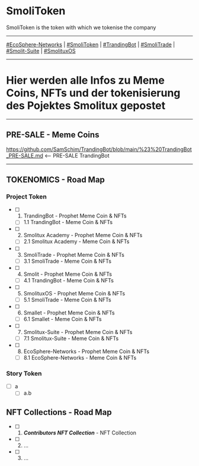 # SmoliToken
SmoliToken is the token with which we tokenise the company

___

[#EcoSphere-Networks](https://github.com/SamSchim/EcoSphere-Networks) | [#SmoliToken](https://github.com/SamSchim/SmoliToken) | [#TrandingBot](https://github.com/SamSchim/TrandingBot) | [#SmoliTrade](https://github.com/SamSchim/SmoliTrade-App) | [#Smolit-Suite](https://github.com/SamSchim/Smolitux-Suite) | [#SmolituxOS](https://github.com/SamSchim/SmolituxOS) 
___

# Hier werden alle Infos zu Meme Coins, NFTs und der tokenisierung des Pojektes Smolitux gepostet

___


## PRE-SALE - Meme Coins
https://github.com/SamSchim/TrandingBot/blob/main/%23%20TrandingBot_PRE-SALE.md <-- PRE-SALE TrandingBot
___

## TOKENOMICS - Road Map

### Project Token

- [ ] 1. TrandingBot - Prophet Meme Coin & NFTs
  - [ ] 1.1 TrandingBot - Meme Coin & NFTs

- [ ] 2. Smolitux Academy - Prophet Meme Coin & NFTs
  - [ ] 2.1 Smolitux Academy - Meme Coin & NFTs

- [ ] 3. SmoliTrade - Prophet Meme Coin & NFTs
  - [ ] 3.1 SmoliTrade  - Meme Coin & NFTs
     
- [ ] 4. Smolit - Prophet Meme Coin & NFTs
  - [ ] 4.1 TrandingBot - Meme Coin & NFTs

- [ ] 5. SmolituxOS - Prophet Meme Coin & NFTs
  - [ ] 5.1 SmoliTrade - Meme Coin & NFTs

- [ ] 6. Smallet - Prophet Meme Coin & NFTs
    - [ ] 6.1 Smallet - Meme Coin & NFTs

- [ ] 7. Smolitux-Suite - Prophet Meme Coin & NFTs
  - [ ] 7.1 Smolitux-Suite - Meme Coin & NFTs

- [ ] 8. EcoSphere-Networks - Prophet Meme Coin & NFTs
  - [ ] 8.1 EcoSphere-Networks - Meme Coin & NFTs

### Story Token

- [ ] a
  - [ ] a.b
     
## NFT Collections - Road Map

- [ ] 1. _**Contributors NFT Collection**_ - NFT Collection

- [ ] 2. ...

- [ ] 3. ...


